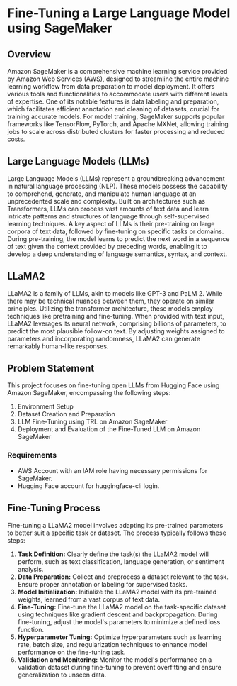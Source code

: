 # Fine-Tuning a Large Language Model using SageMaker

## Overview
Amazon SageMaker is a comprehensive machine learning service provided by Amazon Web Services (AWS), designed to streamline the entire machine learning workflow from data preparation to model deployment. It offers various tools and functionalities to accommodate users with different levels of expertise. One of its notable features is data labeling and preparation, which facilitates efficient annotation and cleaning of datasets, crucial for training accurate models. For model training, SageMaker supports popular frameworks like TensorFlow, PyTorch, and Apache MXNet, allowing training jobs to scale across distributed clusters for faster processing and reduced costs.

## Large Language Models (LLMs)
Large Language Models (LLMs) represent a groundbreaking advancement in natural language processing (NLP). These models possess the capability to comprehend, generate, and manipulate human language at an unprecedented scale and complexity. Built on architectures such as Transformers, LLMs can process vast amounts of text data and learn intricate patterns and structures of language through self-supervised learning techniques. A key aspect of LLMs is their pre-training on large corpora of text data, followed by fine-tuning on specific tasks or domains. During pre-training, the model learns to predict the next word in a sequence of text given the context provided by preceding words, enabling it to develop a deep understanding of language semantics, syntax, and context.

## LLaMA2
LLaMA2 is a family of LLMs, akin to models like GPT-3 and PaLM 2. While there may be technical nuances between them, they operate on similar principles. Utilizing the transformer architecture, these models employ techniques like pretraining and fine-tuning. When provided with text input, LLaMA2 leverages its neural network, comprising billions of parameters, to predict the most plausible follow-on text. By adjusting weights assigned to parameters and incorporating randomness, LLaMA2 can generate remarkably human-like responses.

## Problem Statement
This project focuses on fine-tuning open LLMs from Hugging Face using Amazon SageMaker, encompassing the following steps:
1. Environment Setup
2. Dataset Creation and Preparation
3. LLM Fine-Tuning using TRL on Amazon SageMaker
4. Deployment and Evaluation of the Fine-Tuned LLM on Amazon SageMaker

### Requirements
- AWS Account with an IAM role having necessary permissions for SageMaker.
- Hugging Face account for huggingface-cli login.

## Fine-Tuning Process
Fine-tuning a LLaMA2 model involves adapting its pre-trained parameters to better suit a specific task or dataset. The process typically follows these steps:

1. **Task Definition:** Clearly define the task(s) the LLaMA2 model will perform, such as text classification, language generation, or sentiment analysis.
2. **Data Preparation:** Collect and preprocess a dataset relevant to the task. Ensure proper annotation or labeling for supervised tasks.
3. **Model Initialization:** Initialize the LLaMA2 model with its pre-trained weights, learned from a vast corpus of text data.
4. **Fine-Tuning:** Fine-tune the LLaMA2 model on the task-specific dataset using techniques like gradient descent and backpropagation. During fine-tuning, adjust the model's parameters to minimize a defined loss function.
5. **Hyperparameter Tuning:** Optimize hyperparameters such as learning rate, batch size, and regularization techniques to enhance model performance on the fine-tuning task.
6. **Validation and Monitoring:** Monitor the model's performance on a validation dataset during fine-tuning to prevent overfitting and ensure generalization to unseen data.
